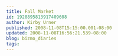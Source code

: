 ```yaml
---
title: Fall Market
id: 1928895813917409608
author: Kirby Urner
published: 2008-11-08T15:15:00.001-08:00
updated: 2008-11-08T16:56:21.539-08:00
blog: bizmo_diaries
tags: 
---
```


[](http://www.flickr.com/photos/17157315@N00/3014090200/)[](http://www.flickr.com/photos/17157315@N00/3014089322/)[](http://www.flickr.com/photos/17157315@N00/3014093106/)[](http://www.flickr.com/photos/17157315@N00/3013258447/)